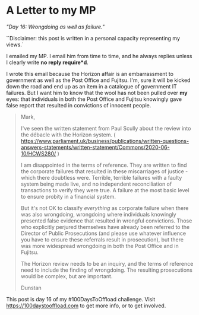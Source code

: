 # A Letter to my MP
*"Day 16: Wrongdoing as well as failure."*

``Disclaimer: this post is written in a personal capacity representing my views.`

I emailed my MP. I email him from time to time, and he always replies unless I clearly write __no reply require*d__.

I wrote this email because the Horizon affair is an embarrassment to government as well as the Post Office and Fujitsu. I'm, sure it will be kicked down the road and end up as an item in a catalogue of government IT failures. But I want him to know that the wool has not been pulled over __my__ eyes: that individuals in both the Post Office and Fujitsu knowingly gave false report that resulted in convictions of innocent people.

> Mark,
> 
>    I've seen the written statement from Paul Scully about the review into the débacle with the Horizon system. ( https://www.parliament.uk/business/publications/written-questions-answers-statements/written-statement/Commons/2020-06-10/HCWS280/ )
> 
>    I am disappointed in the terms of reference. They are written to find the corporate failures that resulted in these miscarriages of justice - which there doubtless were. Terrible, terrible failures with a faulty system being made live, and no independent reconciliation of transactions to verify they were true. A failure at the most basic level to ensure probity in a financial system.
> 
>    But it's not OK to classify *everything* as corporate failure when there was also wrongdoing, wrongdoing where individuals knowingly presented false evidence that resulted in wrongful convictions. Those who explicitly perjured themselves have already been referred to the Director of Public Prosecutions (and please use whatever influence you have to ensure these referrals result in prosecution), but there was more widespread wrongdoing in both the Post Office and in Fujitsu.
> 
> 
> 
>    The Horizon review needs to be an inquiry, and the terms of reference need to include the finding of wrongdoing. The resulting prosecutions would be complex, but are important.
> 
> 
> Dunstan

<Insert fabulous post here>


This post is day 16 of my #100DaysToOffload challenge. Visit https://100daystooffload.com to get more info, or to get involved.